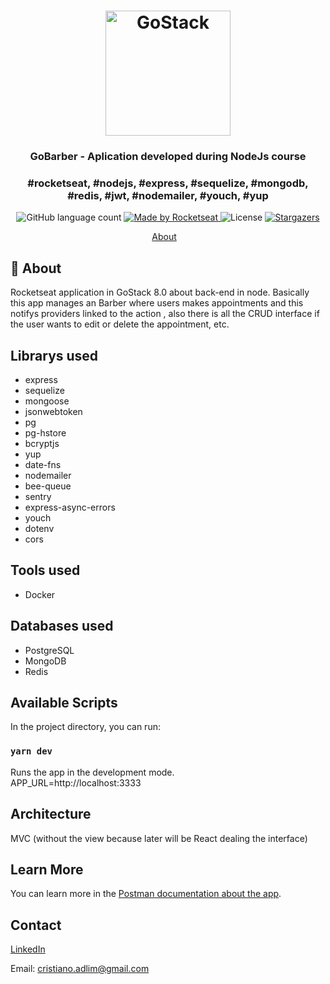 <h1 align="center">
    <img alt="GoStack" src="https://rocketseat-cdn.s3-sa-east-1.amazonaws.com/bootcamp-header.png" width="200px" />
</h1>

<h3 align="center">
  GoBarber - Aplication developed during NodeJs course
</h3>

<h3 align="center">
  #rocketseat, #nodejs, #express, #sequelize, #mongodb, #redis, #jwt, #nodemailer, #youch, #yup
</h3>

<p align="center">
  <img alt="GitHub language count" src="https://img.shields.io/github/languages/count/rocketseat/bootcamp-gostack-desafio-01?color=%2304D361">

  <a href="https://rocketseat.com.br">
    <img alt="Made by Rocketseat" src="https://img.shields.io/badge/made%20by-Rocketseat-%2304D361">
  </a>

  <img alt="License" src="https://img.shields.io/badge/license-MIT-%2304D361">

  <a href="https://github.com/Rocketseat/bootcamp-gostack-desafio-01/stargazers">
    <img alt="Stargazers" src="https://img.shields.io/github/stars/rocketseat/bootcamp-gostack-desafio-01?style=social">
  </a>
</p>

<p align="center">
  <a href="#rocket-about">About</a>&nbsp;&nbsp;&nbsp;
</p>

## :rocket: About

Rocketseat application in GoStack 8.0 about back-end in node.
Basically this app manages an Barber where users makes appointments and this notifys providers linked to the action , also there is all the CRUD interface if the user wants to edit or delete the appointment, etc.

## Librarys used

-   express
-   sequelize
-   mongoose
-   jsonwebtoken
-   pg
-   pg-hstore
-   bcryptjs
-   yup
-   date-fns
-   nodemailer
-   bee-queue
-   sentry
-   express-async-errors
-   youch
-   dotenv
-   cors

## Tools used

-   Docker

## Databases used

-   PostgreSQL
-   MongoDB
-   Redis

## Available Scripts

In the project directory, you can run:

### `yarn dev`

Runs the app in the development mode.<br>
APP_URL=http://localhost:3333

## Architecture

MVC (without the view because later will be React dealing the interface)

## Learn More

You can learn more in the [Postman documentation about the app](https://documenter.getpostman.com/view/9454146/SWE3czb9?version=latest).

## Contact

[LinkedIn](https://www.linkedin.com/in/cristiano-soares-b46928192/)

Email: cristiano.adlim@gmail.com
